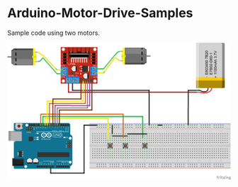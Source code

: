 # Arduino-Motor-Drive-Samples
Sample code using two motors.

<img src="./image/wiring_diagram.png"/>